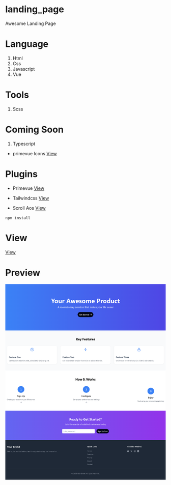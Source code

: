 # landing_page

Awesome Landing Page

# Language

1. Html
2. Css
3. Javascript
4. Vue

# Tools

1. Scss

# Coming Soon

1. Typescript

- primevue Icons
  [View](https://primevue.org/icons/)

# Plugins

- Primevue
  [View](https://primevue.org/)

- Tailwindcss
  [View](https://tailwindcss.com/)

- Scroll Aos
  [View](https://michalsnik.github.io/aos/)

```
npm install
```

# View

[View](https://landing-page-ag7.pages.dev/)

# Preview

![This is an image](https://raw.githubusercontent.com/LearnCodingEasy/landing_page/refs/heads/main/landing_page_vue.png)
